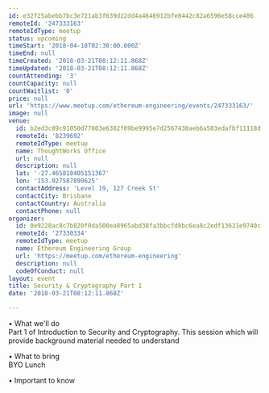 ```yaml
---
id: e32f25abebb7bc3e721ab3f639d22dd4a4646912bfe8442c82a6596e58cce406
remoteId: '247333163'
remoteIdType: meetup
status: upcoming
timeStart: '2018-04-18T02:30:00.000Z'
timeEnd: null
timeCreated: '2018-03-21T08:12:11.868Z'
timeUpdated: '2018-03-21T08:12:11.868Z'
countAttending: '3'
countCapacity: null
countWaitlist: '0'
price: null
url: 'https://www.meetup.com/ethereum-engineering/events/247333163/'
image: null
venue:
  id: b2ed3c89c91050d77803e6382f09be9995e7d2567438aeb6a503edafbf11118d
  remoteId: '8239692'
  remoteIdType: meetup
  name: ThoughtWorks Office
  url: null
  description: null
  lat: '-27.465818405151367'
  lon: '153.027587890625'
  contactAddress: 'Level 19, 127 Creek St'
  contactCity: Brisbane
  contactCountry: Australia
  contactPhone: null
organizer:
  id: 0e9228ac8c7b820f0da500ea8965abd38fa3bbcfd8bc6ea8c2edf13621e9740c
  remoteId: '27330334'
  remoteIdType: meetup
  name: Ethereum Engineering Group
  url: 'https://meetup.com/ethereum-engineering'
  description: null
  codeOfConduct: null
layout: event
title: Security & Cryptography Part 1
date: '2018-03-21T08:12:11.868Z'

---
```

<p>• What we'll do<br/>Part 1 of Introduction to Security and Cryptography. This session which will provide background material needed to understand</p> <p>• What to bring<br/>BYO Lunch</p> <p>• Important to know</p>
